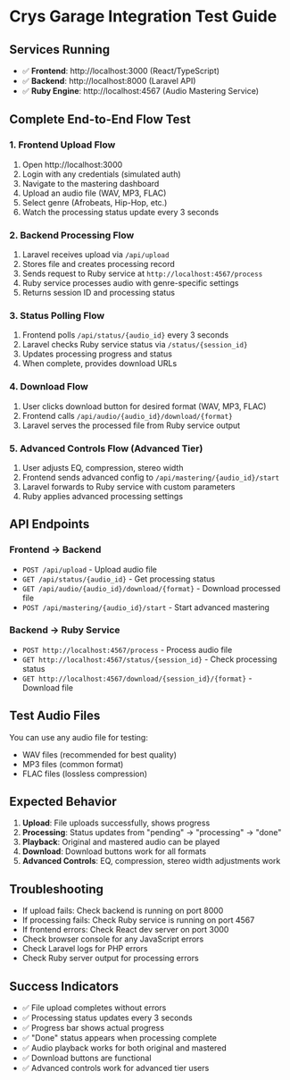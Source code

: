 # Crys Garage Integration Test Guide

## Services Running

- ✅ **Frontend**: http://localhost:3000 (React/TypeScript)
- ✅ **Backend**: http://localhost:8000 (Laravel API)
- ✅ **Ruby Engine**: http://localhost:4567 (Audio Mastering Service)

## Complete End-to-End Flow Test

### 1. Frontend Upload Flow

1. Open http://localhost:3000
2. Login with any credentials (simulated auth)
3. Navigate to the mastering dashboard
4. Upload an audio file (WAV, MP3, FLAC)
5. Select genre (Afrobeats, Hip-Hop, etc.)
6. Watch the processing status update every 3 seconds

### 2. Backend Processing Flow

1. Laravel receives upload via `/api/upload`
2. Stores file and creates processing record
3. Sends request to Ruby service at `http://localhost:4567/process`
4. Ruby service processes audio with genre-specific settings
5. Returns session ID and processing status

### 3. Status Polling Flow

1. Frontend polls `/api/status/{audio_id}` every 3 seconds
2. Laravel checks Ruby service status via `/status/{session_id}`
3. Updates processing progress and status
4. When complete, provides download URLs

### 4. Download Flow

1. User clicks download button for desired format (WAV, MP3, FLAC)
2. Frontend calls `/api/audio/{audio_id}/download/{format}`
3. Laravel serves the processed file from Ruby service output

### 5. Advanced Controls Flow (Advanced Tier)

1. User adjusts EQ, compression, stereo width
2. Frontend sends advanced config to `/api/mastering/{audio_id}/start`
3. Laravel forwards to Ruby service with custom parameters
4. Ruby applies advanced processing settings

## API Endpoints

### Frontend → Backend

- `POST /api/upload` - Upload audio file
- `GET /api/status/{audio_id}` - Get processing status
- `GET /api/audio/{audio_id}/download/{format}` - Download processed file
- `POST /api/mastering/{audio_id}/start` - Start advanced mastering

### Backend → Ruby Service

- `POST http://localhost:4567/process` - Process audio file
- `GET http://localhost:4567/status/{session_id}` - Check processing status
- `GET http://localhost:4567/download/{session_id}/{format}` - Download file

## Test Audio Files

You can use any audio file for testing:

- WAV files (recommended for best quality)
- MP3 files (common format)
- FLAC files (lossless compression)

## Expected Behavior

1. **Upload**: File uploads successfully, shows progress
2. **Processing**: Status updates from "pending" → "processing" → "done"
3. **Playback**: Original and mastered audio can be played
4. **Download**: Download buttons work for all formats
5. **Advanced Controls**: EQ, compression, stereo width adjustments work

## Troubleshooting

- If upload fails: Check backend is running on port 8000
- If processing fails: Check Ruby service is running on port 4567
- If frontend errors: Check React dev server on port 3000
- Check browser console for any JavaScript errors
- Check Laravel logs for PHP errors
- Check Ruby server output for processing errors

## Success Indicators

- ✅ File upload completes without errors
- ✅ Processing status updates every 3 seconds
- ✅ Progress bar shows actual progress
- ✅ "Done" status appears when processing complete
- ✅ Audio playback works for both original and mastered
- ✅ Download buttons are functional
- ✅ Advanced controls work for advanced tier users
